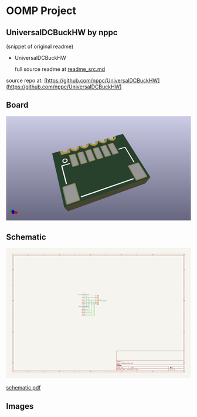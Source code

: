# OOMP Project  
## UniversalDCBuckHW  by nppc  
  
(snippet of original readme)  
  
- UniversalDCBuckHW  
  
  full source readme at [readme_src.md](readme_src.md)  
  
source repo at: [https://github.com/nppc/UniversalDCBuckHW](https://github.com/nppc/UniversalDCBuckHW)  
## Board  
  
[![working_3d.png](working_3d_600.png)](working_3d.png)  
## Schematic  
  
[![working_schematic.png](working_schematic_600.png)](working_schematic.png)  
  
[schematic pdf](working_schematic.pdf)  
## Images  
